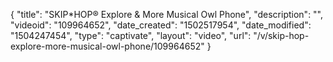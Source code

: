 {
    "title": "SKIP*HOP&reg; Explore &amp; More Musical Owl Phone",
    "description": "",
    "videoid": "109964652",
    "date_created": "1502517954",
    "date_modified": "1504247454",
    "type": "captivate",
    "layout": "video",
    "url": "\/v\/skip-hop-explore-more-musical-owl-phone\/109964652"
}
